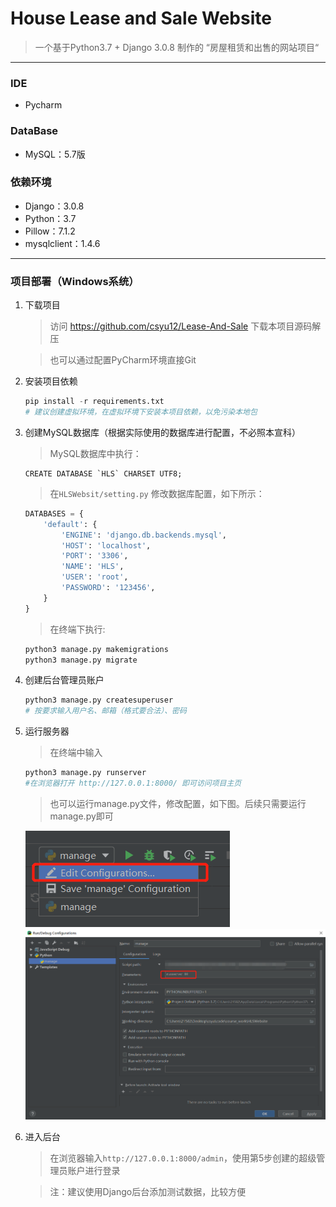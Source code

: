 #  House Lease and Sale Website

> 一个基于Python3.7 + Django 3.0.8 制作的 “房屋租赁和出售的网站项目“

------

### IDE
- Pycharm

### DataBase
- MySQL：5.7版

### 依赖环境
- Django：3.0.8
- Python：3.7
- Pillow：7.1.2
- mysqlclient：1.4.6


------

### 项目部署（Windows系统）

1. 下载项目

    > 访问 https://github.com/csyu12/Lease-And-Sale 下载本项目源码解压

    > 也可以通过配置PyCharm环境直接Git

2. 安装项目依赖

   ```python
   pip install -r requirements.txt
   # 建议创建虚拟环境，在虚拟环境下安装本项目依赖，以免污染本地包
   ```

3. 创建MySQL数据库（根据实际使用的数据库进行配置，不必照本宣科）

    > MySQL数据库中执行：

    ```mysql
    CREATE DATABASE `HLS` CHARSET UTF8;
    ```

    > 在`HLSWebsit/setting.py` 修改数据库配置，如下所示：

    ```python
    DATABASES = {
        'default': {
            'ENGINE': 'django.db.backends.mysql',
            'HOST': 'localhost',
            'PORT': '3306',
            'NAME': 'HLS',
            'USER': 'root',
            'PASSWORD': '123456',
        }
    }
    ```

    > 在终端下执行:

    ```python
    python3 manage.py makemigrations
    python3 manage.py migrate
    ```

4. 创建后台管理员账户

    ```python
    python3 manage.py createsuperuser
    # 按要求输入用户名、邮箱（格式要合法）、密码
    ```
    
5. 运行服务器

    > 在终端中输入

    ```python
    python3 manage.py runserver
    #在浏览器打开 http://127.0.0.1:8000/ 即可访问项目主页
    ```

   > 也可以运行manage.py文件，修改配置，如下图。后续只需要运行manage.py即可

     ![Image text](README_IMG/3.png)
     ![Image text](README_IMG/manage.jpg)

6. 进入后台

    > 在浏览器输入`http://127.0.0.1:8000/admin`，使用第5步创建的超级管理员账户进行登录

    > 注：建议使用Django后台添加测试数据，比较方便
